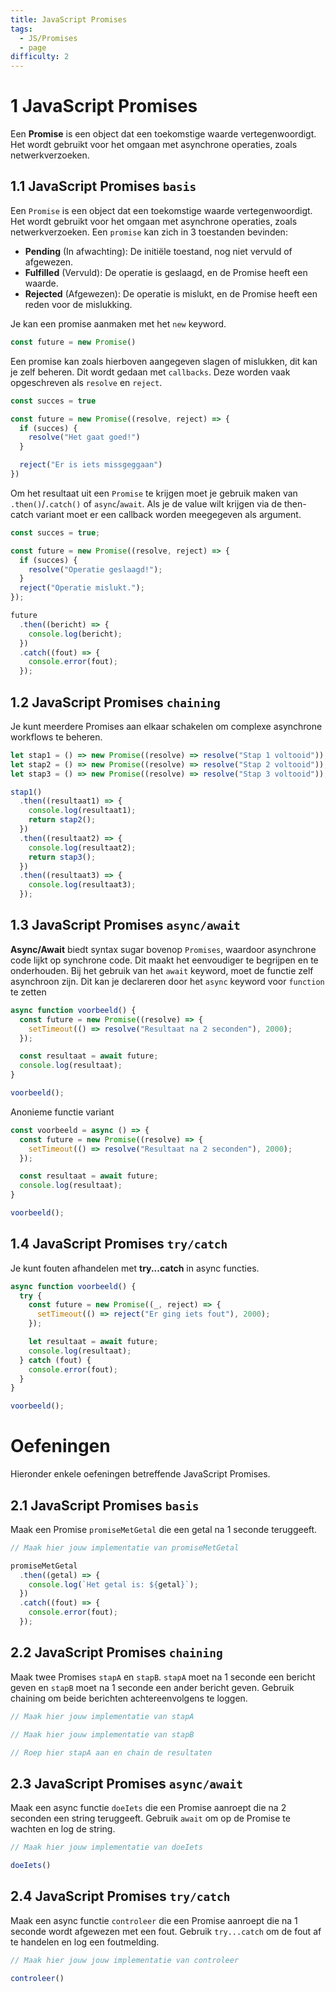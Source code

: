 ```yaml
---
title: JavaScript Promises
tags:
  - JS/Promises
  - page
difficulty: 2
---
```


# 1 JavaScript Promises
Een **Promise** is een object dat een toekomstige waarde vertegenwoordigt. Het wordt gebruikt voor het omgaan met asynchrone operaties, zoals netwerkverzoeken.

## 1.1 JavaScript Promises `basis`
Een `Promise` is een object dat een toekomstige waarde vertegenwoordigt. Het wordt gebruikt voor het omgaan met asynchrone operaties, zoals netwerkverzoeken. Een `promise` kan zich in 3 toestanden bevinden:
- **Pending** (In afwachting): De initiële toestand, nog niet vervuld of afgewezen.
- **Fulfilled** (Vervuld): De operatie is geslaagd, en de Promise heeft een waarde.
- **Rejected** (Afgewezen): De operatie is mislukt, en de Promise heeft een reden voor de mislukking.

Je kan een promise aanmaken met het `new` keyword.

```javascript
const future = new Promise()
```

Een promise kan zoals hierboven aangegeven slagen of mislukken, dit kan je zelf beheren. Dit wordt gedaan met `callbacks`. Deze worden vaak opgeschreven als `resolve` en `reject`.

```javascript
const succes = true

const future = new Promise((resolve, reject) => {
  if (succes) {
    resolve("Het gaat goed!")
  }

  reject("Er is iets missgeggaan")
})
```

Om het resultaat uit een `Promise` te krijgen moet je gebruik maken van `.then()`/`.catch()` of `async`/`await`. Als je de value wilt krijgen via de then-catch variant moet er een callback worden meegegeven als argument. 

```javascript
const succes = true;

const future = new Promise((resolve, reject) => {
  if (succes) {
    resolve("Operatie geslaagd!");
  }
  reject("Operatie mislukt.");
});

future
  .then((bericht) => {
    console.log(bericht);
  })
  .catch((fout) => {
    console.error(fout);
  });
```


## 1.2 JavaScript Promises `chaining`
Je kunt meerdere Promises aan elkaar schakelen om complexe asynchrone workflows te beheren.

```javascript
let stap1 = () => new Promise((resolve) => resolve("Stap 1 voltooid"));
let stap2 = () => new Promise((resolve) => resolve("Stap 2 voltooid"));
let stap3 = () => new Promise((resolve) => resolve("Stap 3 voltooid"));

stap1()
  .then((resultaat1) => {
    console.log(resultaat1);
    return stap2();
  })
  .then((resultaat2) => {
    console.log(resultaat2);
    return stap3();
  })
  .then((resultaat3) => {
    console.log(resultaat3);
  });
```

## 1.3 JavaScript Promises `async/await`
**Async/Await** biedt syntax sugar bovenop `Promises`, waardoor asynchrone code lijkt op synchrone code. Dit maakt het eenvoudiger te begrijpen en te onderhouden. Bij het gebruik van het `await` keyword, moet de functie zelf asynchroon zijn. Dit kan je declareren door het `async` keyword voor `function` te zetten

```javascript
async function voorbeeld() {
  const future = new Promise((resolve) => {
    setTimeout(() => resolve("Resultaat na 2 seconden"), 2000);
  });

  const resultaat = await future;
  console.log(resultaat);
}

voorbeeld();
```

Anonieme functie variant

```javascript
const voorbeeld = async () => {
  const future = new Promise((resolve) => {
    setTimeout(() => resolve("Resultaat na 2 seconden"), 2000);
  });

  const resultaat = await future;
  console.log(resultaat);
}

voorbeeld();
```

## 1.4 JavaScript Promises `try/catch`
Je kunt fouten afhandelen met **try...catch** in async functies.

```javascript
async function voorbeeld() {
  try {
    const future = new Promise((_, reject) => {
      setTimeout(() => reject("Er ging iets fout"), 2000);
    });

    let resultaat = await future;
    console.log(resultaat);
  } catch (fout) {
    console.error(fout);
  }
}

voorbeeld();
```

# Oefeningen
Hieronder enkele oefeningen betreffende JavaScript Promises.

## 2.1 JavaScript Promises `basis`
Maak een Promise `promiseMetGetal` die een getal na 1 seconde teruggeeft. 

```javascript runner
// Maak hier jouw implementatie van promiseMetGetal

promiseMetGetal
  .then((getal) => {
    console.log(`Het getal is: ${getal}`);
  })
  .catch((fout) => {
    console.error(fout);
  });
```

## 2.2 JavaScript Promises `chaining`
Maak twee Promises `stapA` en `stapB`. `stapA` moet na 1 seconde een bericht geven en `stapB` moet na 1 seconde een ander bericht geven. Gebruik chaining om beide berichten achtereenvolgens te loggen.

```javascript runner
// Maak hier jouw implementatie van stapA

// Maak hier jouw implementatie van stapB

// Roep hier stapA aan en chain de resultaten
```

## 2.3 JavaScript Promises `async/await`
Maak een async functie `doeIets` die een Promise aanroept die na 2 seconden een string teruggeeft. Gebruik `await` om op de Promise te wachten en log de string.

```javascript runner
// Maak hier jouw implementatie van doeIets

doeIets()
```

## 2.4 JavaScript Promises `try/catch`
Maak een async functie `controleer` die een Promise aanroept die na 1 seconde wordt afgewezen met een fout. Gebruik `try...catch` om de fout af te handelen en log een foutmelding.

```javascript runner
// Maak hier jouw jouw implementatie van controleer

controleer()
```




